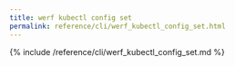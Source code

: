 ```yaml
---
title: werf kubectl config set
permalink: reference/cli/werf_kubectl_config_set.html
---
```


{% include /reference/cli/werf_kubectl_config_set.md %}
